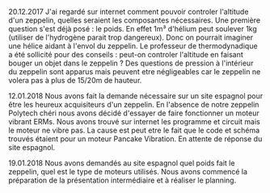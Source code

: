 20.12.2017
J'ai regardé sur internet comment pouvoir controler l'altitude d'un zeppelin, quelles seraient les composantes nécessaires. Une première question s'est déjà posé : le poids. En effet 1m³ d'hélium peut soulever 1kg (utiliser de l'hydrogène parait trop dangereux). Donc on pourrait imaginer une hélice aidant à l'envol du zeppelin. Le professeur de thermodynadique a été sollicité pour des conseils : peut-on controler l'altitude en faisant bouger un objet dans le zeppelin ? Des questions de pression à l'intérieur du zeppelin sont apparus mais peuvent etre négligeables car le zeppelin ne volera pas à plus de 15/20m de hauteur.

12.01.2018
Nous avons fait la demande nécessaire sur un site espagnol pour être les heureux acquisiteurs d'un zeppelin. En l'absence de notre zeppelin Polytech chéri nous avons décidé d'essayer de faire fonctionner un moteur vibrant ERMs. Nous avons trouvé sur internet les programme et circuit mais le moteur ne vibre pas. La cause est peut etre le fait que le code et schéma trouvés étaient pour un moteur Pancake Vibration. En attente de réponse du site espagnol. 

19.01.2018
Nous avons demandés au site espagnol quel poids fait le zeppelin, quel est le type de moteurs utilisés. Nous avons commencé la préparation de la présentation intermédiaire et à réaliser le planning.

